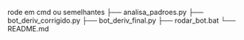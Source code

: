 rode em cmd ou semelhantes
├── analisa_padroes.py
├── bot_deriv_corrigido.py
├── bot_deriv_final.py
├── rodar_bot.bat
└── README.md
